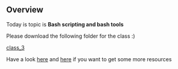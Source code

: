 ## Overview

Today is topic is **Bash scripting and bash tools**

Please download the following folder for the class :)

[class_3](https://github.com/pyRis/basic-tools-for-NLP/blob/main/bash-tools/class_3.zip)

Have a look [here](https://github.com/k4m4/terminals-are-sexy) and [here](https://github.com/alebcay/awesome-shell) if you want to get some more resources


